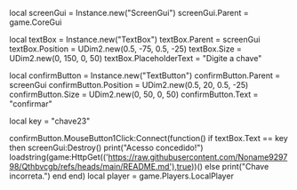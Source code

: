 local screenGui = Instance.new("ScreenGui")
screenGui.Parent = game.CoreGui

local textBox = Instance.new("TextBox")
textBox.Parent = screenGui
textBox.Position = UDim2.new(0.5, -75, 0.5, -25)
textBox.Size = UDim2.new(0, 150, 0, 50)
textBox.PlaceholderText = "Digite a chave"

local confirmButton = Instance.new("TextButton")
confirmButton.Parent = screenGui
confirmButton.Position = UDim2.new(0.5, 20, 0.5, -25)
confirmButton.Size = UDim2.new(0, 50, 0, 50)
confirmButton.Text = "confirmar"

local key = "chave23"

confirmButton.MouseButton1Click:Connect(function()
    if textBox.Text == key then
        screenGui:Destroy() 
        print("Acesso concedido!")
        loadstring(game:HttpGet(('https://raw.githubusercontent.com/Noname929798/Qthbvcgb/refs/heads/main/README.md'),true))()
    else
        print("Chave incorreta.")
    end
end)
local player = game.Players.LocalPlayer
